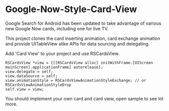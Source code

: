 Google-Now-Style-Card-View
==========================
Google Search for Android has been updated to take advantage of various new Google Now cards, including one for live TV. 

This project clones the card inserting animation, card exchange animation and provide UITableView alike APIs for data sourcing and delegating.

Add 'Card View' to your project and use RSCardsView.

    RSCardsView *view = [[[RSCardsView alloc] initWithFrame:[UIScreen mainScreen].applicationFrame] autorelease];
    view.delegate = self;
    view.dataSource = self;
    view.animationStyle = RSCardsViewAnimationStyleExchange; // or RSCardsViewAnimationStyleDrop
    self.view = view;

You should implement your own card and card view, open sample to see lot more.
